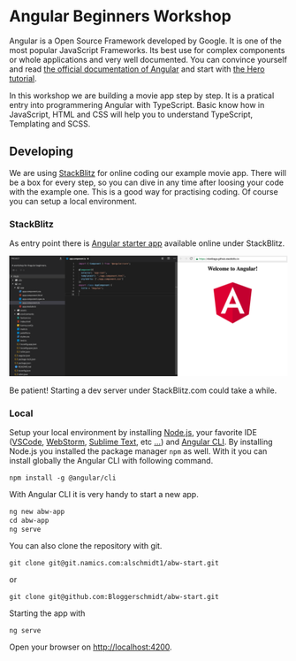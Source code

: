 # Angular Beginners Workshop

Angular is a Open Source Framework developed by Google. It is one of the most popular JavaScript Frameworks. Its best use for complex components or whole applications and very well documented. You can convince yourself and read [the official documentation of Angular](https://angular.io/docs) and start with [the Hero tutorial](https://angular.io/tutorial).

In this workshop we are building a movie app step by step. It is a pratical entry into programmering Angular with TypeScript. Basic know how in JavaScript, HTML and CSS will help you to understand TypeScript, Templating and SCSS.

## Developing

We are using [StackBlitz][01] for online coding our example movie app. There will be a box for every step, so you can dive in any time after loosing your code with the example one. This is a good way for practising coding. Of course you can setup a local environment.

### StackBlitz

As entry point there is [Angular starter app][01] available online under StackBlitz.

[![StackBlitz Angular beginners workshop starter app][02]][01]

Be patient! Starting a dev server under StackBlitz.com could take a while.

### Local

Setup your local environment by installing [Node.js](https://nodejs.org), your favorite IDE ([VSCode](https://code.visualstudio.com/), [WebStorm](https://www.jetbrains.com/webstorm/), [Sublime Text](https://www.sublimetext.com/), etc [...](https://twitter.com/iamdevloper/status/1101107279019929600?lang=en)) and [Angular CLI](https://cli.angular.io). By installing Node.js you installed the package manager `npm` as well. With it you can install globally the Angular CLI with following command.

```console 
npm install -g @angular/cli
```

With Angular CLI it is very handy to start a new app.

```console 
ng new abw-app
cd abw-app
ng serve
```

You can also clone the repository with git.

```console 
git clone git@git.namics.com:alschmidt1/abw-start.git
````

or

```console 
git clone git@github.com:Bloggerschmidt/abw-start.git
```

Starting the app with

```console
ng serve
```

Open your browser on [http://localhost:4200](http://localhost:4200/).


[01]: https://stackblitz.com/github/Bloggerschmidt/abw-start/ "StackBlitz Angular beginners workshop starter app"
[02]: images/stackblitz.com-abw-start.png "Screenshot StackBlitz Angular beginners workshop starter app"

